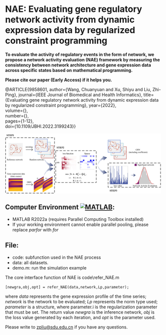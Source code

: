 # NAE: Evaluating gene regulatory network activity from dynamic expression data by regularized constraint programming #


**To evaluate the activity of regulatory events in the form of network, we propose a network activity evaluation (NAE) framework by measuring the consistency between network architecture and gene expression data across specific states based on mathematical programming.**

**Please cite our paper (Early Access) if it helps you.**

@ARTICLE{9858601, 
author={Wang, Chuanyuan and Xu, Shiyu and Liu, Zhi-Ping},
journal={IEEE Journal of Biomedical and Health Informatics},
title={Evaluating gene regulatory network activity from dynamic expression data by regularized constraint programming},
year={2022},  
volume={},  
number={},  
pages={1-12},  
doi={10.1109/JBHI.2022.3199243}}

![workfolw](https://github.com/zpliulab/NAE/blob/master/workflow.jpg)

Computer Environment [![MATLAB](https://img.shields.io/badge/MATLAB-R2022a-green.svg "MATLAB")](https://ww2.mathworks.cn/products/matlab.html "MATLAB"):
-
- MATLAB R2022a (requires Parallel Computing Toolbox installed)
- If your working environment cannot enable parallel pooling, please replace *parfor* with *for*


File:
-
- code: subfunction used in the NAE process
- data: all datasets.
- demo.m: run the simulation example

The core interface function of NAE is code\refer_NAE.m

    [newgra,obj,opt] = refer_NAE(data,network,Lp,parameter);

where *data* represents the gene expression profile of the time series; *network* is the network to be evaluated; *Lp* represents the norm type used; *parameter* is a structure, where parameter.i is the regularization parameter that must be set. The return value *newgra* is the inference network, *obj* is the loss value generated by each iteration, and *opt* is the parameter used.

Please write to [zpliu@sdu.edu.cn](mailto:zpliu@sdu.edu.cn) if you have any questions.
